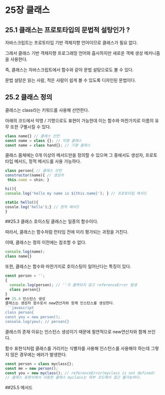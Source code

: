 # 25장 클래스
## 25.1 클래스는 프로토타입의 문법적 설탕인가 ?
자바스크립트는 프로토타입 기반 객체지향 언어이므로 클래스가 필요 없다.

그래서 클래스 기반 객체지향 프로그래밍 언어와 흡사하지만 새로운 객체 생성 메커니즘을 사용한다.

즉, 클래스는 자바스크립트에서 함수와 같아 문법 설탕으로도 볼 수 있다.

문법 설탕은 읽는 사람, 적은 사람이 쉽게 볼 수 있도록 디자인된 문법이다.

## 25.2 클래스 정의
클래스는 class라는 키워드를 사용해 선언한다. 

아래의 코드에서 익명 / 기명으로도 표현이 가능한데 이는 함수와 마찬가지로 이름의 유무 또한 구별시킬 수 있다.
```javascript
class name{} // 클래스 선언
const name = class {}; // 익명 클래스
const name = class hand{}; // 기명 클래스
```
클래스 몸체에는 0개 이상의 메서드만을 정의할 수 있으며 그 중에서도 생성자, 프로토타입 메서드, 정적 메서드를 사용 가능하다.
```javascript
class person{ // 클래스 선언
constructor(name){ // 생성자 
 this.name = shin; }

hi(){
console.log('hello my name is ${this.name}'); } // 프로토타입 메서드

static hello(){
cosole.log('hello');} // 정적 메서드
}
```
##25.3 클래스 호이스팅
클래스는 일종의 함수이다.

따라서, 클래스는 함수처럼 런타임 전에 미리 평가되는 과정을 거친다.

이때, 클래스는 정의 이전에는 참조할 수 없다.
```javascript
console.log(name);
class name{}
```
또한, 클래스는 함수와 마찬가지로 호이스팅이 일어난다는 특징이 있다. 
```javascript
const person = '';
{
  console.log(person); // ''가 출력되지 않고 referenceError 발생
  class person{}
}
## 25.4 인스턴스 생성
클래스는 생성자 함수로서 new연산자와 함께 인스턴스를 생성한다.
```javascript
class person{
const you = new person();
console.log(you); // person{}
```
클래스의 존재 이유는 인스턴스 생성이기 때문에 필연적으로 new연산자와 함께 쓰인다.

함수 표현식처럼 클래스를 가리키는 식별자를 사용해 인스턴스를 사용해야 하는데 그렇지 않은 경우에는 에러가 발생한다.
```javascript
const person = class myclass{};
const me = new person();
const you = new myclass(); // referenceError(myclass is not defined)
// 클래스 표현식에서 사용한 클래스 myclass는 외부 코드에서 접근 불가능하다.
```
##25.5 메서드
